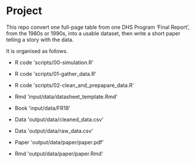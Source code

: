 # Project

This repo  convert one full-page table from one DHS Program ‘Final Report’, from the 1980s or 1990s, into a usable dataset, then write a short paper telling a story with the data.

It is organised as follows.

- R code 'scripts/00-simulation.R'

- R code 'scripts/01-gather_data.R'
- R code 'scripts/02-clean_and_prepapare_data.R'
- Rmd 'input/data/datasheet_template.Rmd'
- Book 'input/data/FR18'
- Data 'output/data/cleaned_data.csv'
- Data 'output/data/raw_data.csv'
- Paper 'output/data/paper/paper.pdf'
- Rmd 'output/data/paper/paper.Rmd'

